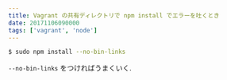 ```yaml
---
title: Vagrant の共有ディレクトリで npm install でエラーを吐くとき
date: 20171106090000
tags: ['vagrant', 'node']
---
```


```bash
$ sudo npm install --no-bin-links
```

`--no-bin-links` をつければうまくいく.
